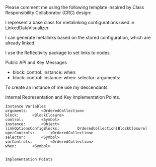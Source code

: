 Please comment me using the following template inspired by Class Responsibility Collaborator (CRC) design:

I represent a base class for metalinking configurations used in LinkedDataVisualizer.

I can generate metalinks based on the stored configuration, which are already linked.

I use the Reflectivity package to set links to nodes.

Public API and Key Messages

- block: control: instance: when:   
- block: control: instance: when: selector: arguments:

To create an instance of me use my descendants.

Internal Representation and Key Implementation Points.

    Instance Variables
	arguments:		<OrderedCollection>
	block:		<BlockClosure>
	control:		<Symbol>
	instance:		<Object>
	linkOptionsConfigBlocks:		OrderedCollection[BlockClosure]
	operControls:		<OrderedCollection>
	selector:		<Symbol>
	varControls:		<OrderedCollection>
	when:		<Symbol>


    Implementation Points
